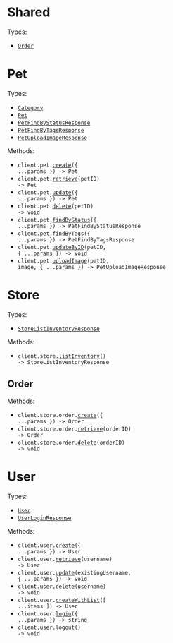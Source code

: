 # Shared

Types:

- <code><a href="./src/resources/shared.ts">Order</a></code>

# Pet

Types:

- <code><a href="./src/resources/pet.ts">Category</a></code>
- <code><a href="./src/resources/pet.ts">Pet</a></code>
- <code><a href="./src/resources/pet.ts">PetFindByStatusResponse</a></code>
- <code><a href="./src/resources/pet.ts">PetFindByTagsResponse</a></code>
- <code><a href="./src/resources/pet.ts">PetUploadImageResponse</a></code>

Methods:

- <code title="post /pet">client.pet.<a href="./src/resources/pet.ts">create</a>({ ...params }) -> Pet</code>
- <code title="get /pet/{petId}">client.pet.<a href="./src/resources/pet.ts">retrieve</a>(petID) -> Pet</code>
- <code title="put /pet">client.pet.<a href="./src/resources/pet.ts">update</a>({ ...params }) -> Pet</code>
- <code title="delete /pet/{petId}">client.pet.<a href="./src/resources/pet.ts">delete</a>(petID) -> void</code>
- <code title="get /pet/findByStatus">client.pet.<a href="./src/resources/pet.ts">findByStatus</a>({ ...params }) -> PetFindByStatusResponse</code>
- <code title="get /pet/findByTags">client.pet.<a href="./src/resources/pet.ts">findByTags</a>({ ...params }) -> PetFindByTagsResponse</code>
- <code title="post /pet/{petId}">client.pet.<a href="./src/resources/pet.ts">updateByID</a>(petID, { ...params }) -> void</code>
- <code title="post /pet/{petId}/uploadImage">client.pet.<a href="./src/resources/pet.ts">uploadImage</a>(petID, image, { ...params }) -> PetUploadImageResponse</code>

# Store

Types:

- <code><a href="./src/resources/store/store.ts">StoreListInventoryResponse</a></code>

Methods:

- <code title="get /store/inventory">client.store.<a href="./src/resources/store/store.ts">listInventory</a>() -> StoreListInventoryResponse</code>

## Order

Methods:

- <code title="post /store/order">client.store.order.<a href="./src/resources/store/order.ts">create</a>({ ...params }) -> Order</code>
- <code title="get /store/order/{orderId}">client.store.order.<a href="./src/resources/store/order.ts">retrieve</a>(orderID) -> Order</code>
- <code title="delete /store/order/{orderId}">client.store.order.<a href="./src/resources/store/order.ts">delete</a>(orderID) -> void</code>

# User

Types:

- <code><a href="./src/resources/user.ts">User</a></code>
- <code><a href="./src/resources/user.ts">UserLoginResponse</a></code>

Methods:

- <code title="post /user">client.user.<a href="./src/resources/user.ts">create</a>({ ...params }) -> User</code>
- <code title="get /user/{username}">client.user.<a href="./src/resources/user.ts">retrieve</a>(username) -> User</code>
- <code title="put /user/{username}">client.user.<a href="./src/resources/user.ts">update</a>(existingUsername, { ...params }) -> void</code>
- <code title="delete /user/{username}">client.user.<a href="./src/resources/user.ts">delete</a>(username) -> void</code>
- <code title="post /user/createWithList">client.user.<a href="./src/resources/user.ts">createWithList</a>([ ...items ]) -> User</code>
- <code title="get /user/login">client.user.<a href="./src/resources/user.ts">login</a>({ ...params }) -> string</code>
- <code title="get /user/logout">client.user.<a href="./src/resources/user.ts">logout</a>() -> void</code>
